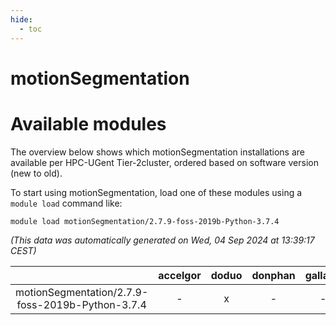 ```yaml
---
hide:
  - toc
---
```


motionSegmentation
==================

# Available modules


The overview below shows which motionSegmentation installations are available per HPC-UGent Tier-2cluster, ordered based on software version (new to old).

To start using motionSegmentation, load one of these modules using a `module load` command like:

```shell
module load motionSegmentation/2.7.9-foss-2019b-Python-3.7.4
```

*(This data was automatically generated on Wed, 04 Sep 2024 at 13:39:17 CEST)*  

| |accelgor|doduo|donphan|gallade|joltik|shinx|skitty|
| :---: | :---: | :---: | :---: | :---: | :---: | :---: | :---: |
|motionSegmentation/2.7.9-foss-2019b-Python-3.7.4|-|x|-|-|-|-|x|

